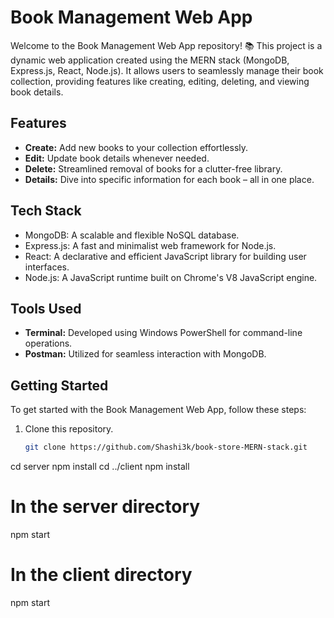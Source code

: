 # Book Management Web App

Welcome to the Book Management Web App repository! 📚 This project is a dynamic web application created using the MERN stack (MongoDB, Express.js, React, Node.js). It allows users to seamlessly manage their book collection, providing features like creating, editing, deleting, and viewing book details.

## Features

- **Create:** Add new books to your collection effortlessly.
- **Edit:** Update book details whenever needed.
- **Delete:** Streamlined removal of books for a clutter-free library.
- **Details:** Dive into specific information for each book – all in one place.

## Tech Stack

- MongoDB: A scalable and flexible NoSQL database.
- Express.js: A fast and minimalist web framework for Node.js.
- React: A declarative and efficient JavaScript library for building user interfaces.
- Node.js: A JavaScript runtime built on Chrome's V8 JavaScript engine.

## Tools Used

- **Terminal:** Developed using Windows PowerShell for command-line operations.
- **Postman:** Utilized for seamless interaction with MongoDB.

## Getting Started

To get started with the Book Management Web App, follow these steps:

1. Clone this repository.
   ```bash
   git clone https://github.com/Shashi3k/book-store-MERN-stack.git

cd server
npm install
cd ../client
npm install

# In the server directory
npm start

# In the client directory
npm start
